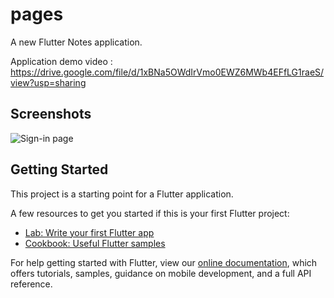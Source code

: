 # pages

A new Flutter Notes application.

Application demo video : https://drive.google.com/file/d/1xBNa5OWdIrVmo0EWZ6MWb4EFfLG1raeS/view?usp=sharing

## Screenshots
![Sign-in page](https://github.com/mc3007/NotesApp/assets/72519016/0611b16a-7135-4474-8077-af922babf0a2)

## Getting Started

This project is a starting point for a Flutter application.

A few resources to get you started if this is your first Flutter project:

- [Lab: Write your first Flutter app](https://flutter.dev/docs/get-started/codelab)
- [Cookbook: Useful Flutter samples](https://flutter.dev/docs/cookbook)

For help getting started with Flutter, view our
[online documentation](https://flutter.dev/docs), which offers tutorials,
samples, guidance on mobile development, and a full API reference.
